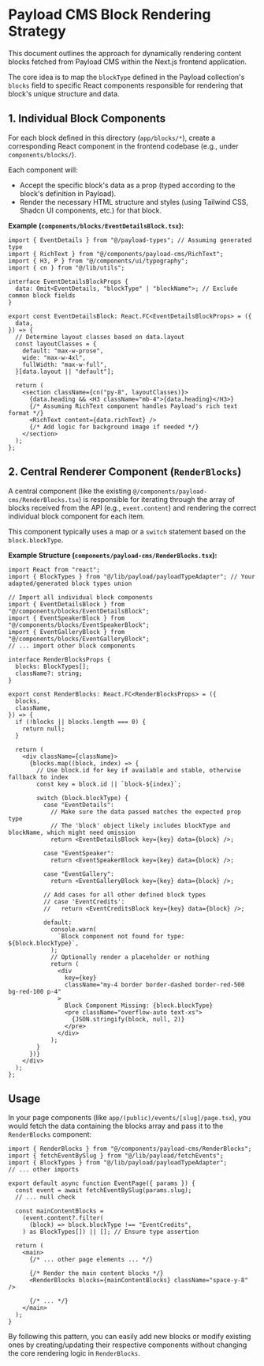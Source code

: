 # Payload CMS Block Rendering Strategy

This document outlines the approach for dynamically rendering content blocks fetched from Payload CMS within the Next.js frontend application.

The core idea is to map the `blockType` defined in the Payload collection's `blocks` field to specific React components responsible for rendering that block's unique structure and data.

## 1. Individual Block Components

For each block defined in this directory (`app/blocks/*`), create a corresponding React component in the frontend codebase (e.g., under `components/blocks/`).

Each component will:

- Accept the specific block's data as a prop (typed according to the block's definition in Payload).
- Render the necessary HTML structure and styles (using Tailwind CSS, Shadcn UI components, etc.) for that block.

**Example (`components/blocks/EventDetailsBlock.tsx`):**

```tsx
import { EventDetails } from "@/payload-types"; // Assuming generated type
import { RichText } from "@/components/payload-cms/RichText";
import { H3, P } from "@/components/ui/typography";
import { cn } from "@/lib/utils";

interface EventDetailsBlockProps {
  data: Omit<EventDetails, "blockType" | "blockName">; // Exclude common block fields
}

export const EventDetailsBlock: React.FC<EventDetailsBlockProps> = ({
  data,
}) => {
  // Determine layout classes based on data.layout
  const layoutClasses = {
    default: "max-w-prose",
    wide: "max-w-4xl",
    fullWidth: "max-w-full",
  }[data.layout || "default"];

  return (
    <section className={cn("py-8", layoutClasses)}>
      {data.heading && <H3 className="mb-4">{data.heading}</H3>}
      {/* Assuming RichText component handles Payload's rich text format */}
      <RichText content={data.richText} />
      {/* Add logic for background image if needed */}
    </section>
  );
};
```

## 2. Central Renderer Component (`RenderBlocks`)

A central component (like the existing `@/components/payload-cms/RenderBlocks.tsx`) is responsible for iterating through the array of blocks received from the API (e.g., `event.content`) and rendering the correct individual block component for each item.

This component typically uses a map or a `switch` statement based on the `block.blockType`.

**Example Structure (`components/payload-cms/RenderBlocks.tsx`):**

```tsx
import React from "react";
import { BlockTypes } from "@/lib/payload/payloadTypeAdapter"; // Your adapted/generated block types union

// Import all individual block components
import { EventDetailsBlock } from "@/components/blocks/EventDetailsBlock";
import { EventSpeakerBlock } from "@/components/blocks/EventSpeakerBlock";
import { EventGalleryBlock } from "@/components/blocks/EventGalleryBlock";
// ... import other block components

interface RenderBlocksProps {
  blocks: BlockTypes[];
  className?: string;
}

export const RenderBlocks: React.FC<RenderBlocksProps> = ({
  blocks,
  className,
}) => {
  if (!blocks || blocks.length === 0) {
    return null;
  }

  return (
    <div className={className}>
      {blocks.map((block, index) => {
        // Use block.id for key if available and stable, otherwise fallback to index
        const key = block.id || `block-${index}`;

        switch (block.blockType) {
          case "EventDetails":
            // Make sure the data passed matches the expected prop type
            // The 'block' object likely includes blockType and blockName, which might need omission
            return <EventDetailsBlock key={key} data={block} />;

          case "EventSpeaker":
            return <EventSpeakerBlock key={key} data={block} />;

          case "EventGallery":
            return <EventGalleryBlock key={key} data={block} />;

          // Add cases for all other defined block types
          // case 'EventCredits':
          //   return <EventCreditsBlock key={key} data={block} />;

          default:
            console.warn(
              `Block component not found for type: ${block.blockType}`,
            );
            // Optionally render a placeholder or nothing
            return (
              <div
                key={key}
                className="my-4 border border-dashed border-red-500 bg-red-100 p-4"
              >
                Block Component Missing: {block.blockType}
                <pre className="overflow-auto text-xs">
                  {JSON.stringify(block, null, 2)}
                </pre>
              </div>
            );
        }
      })}
    </div>
  );
};
```

## Usage

In your page components (like `app/(public)/events/[slug]/page.tsx`), you would fetch the data containing the blocks array and pass it to the `RenderBlocks` component:

```tsx
import { RenderBlocks } from "@/components/payload-cms/RenderBlocks";
import { fetchEventBySlug } from "@/lib/payload/fetchEvents";
import { BlockTypes } from "@/lib/payload/payloadTypeAdapter";
// ... other imports

export default async function EventPage({ params }) {
  const event = await fetchEventBySlug(params.slug);
  // ... null check

  const mainContentBlocks =
    (event.content?.filter(
      (block) => block.blockType !== "EventCredits",
    ) as BlockTypes[]) || []; // Ensure type assertion

  return (
    <main>
      {/* ... other page elements ... */}

      {/* Render the main content blocks */}
      <RenderBlocks blocks={mainContentBlocks} className="space-y-8" />

      {/* ... */}
    </main>
  );
}
```

By following this pattern, you can easily add new blocks or modify existing ones by creating/updating their respective components without changing the core rendering logic in `RenderBlocks`.
